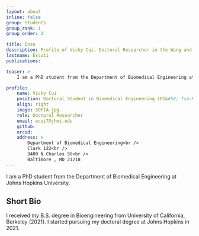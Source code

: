 ```yaml
---
layout: about
inline: false
group: Students
group_rank: 1
group_order: 2

title: Enzo
description: Profile of Vicky Cui, Doctoral Researcher in the Wang and Epidiagnsotics Group.
lastname: Escuti
publications: 

teaser: >
    I am a PhD student from the Department of Biomedical Engineering at Johns Hopkins University.

profile:
    name: Vicky Cui
    position: Doctoral Student in Biomedical Engineering (PI&#58; Tza-Huei Wang)    
    align: right
    image: SOFÍA.jpg
    role: Doctoral Researcher
    email: wcui7@jhmi.edu
    github: 
    orcid: 
    address: >
        Department of Biomedical Engineering<br />
        Clark 122<br />
        3400 N Charles St<br />
        Baltimore , MD 21218
---
```


I am a PhD student from the Department of Biomedical Engineering at Johns Hopkins University.

## Short Bio

I received my B.S. degree in Bioengineering from University of California, Berkeley (2021). I started pursuing my doctoral degree at Johns Hopkins in 2021.
